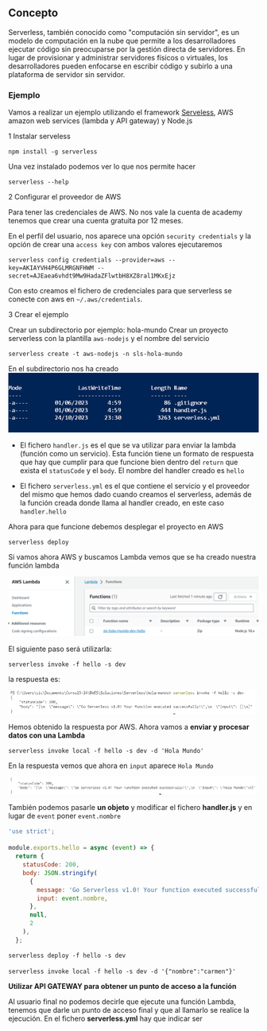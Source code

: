 ## Concepto
Serverless, también conocido como "computación sin servidor", es un modelo de computación en la nube que permite a los desarrolladores ejecutar código sin preocuparse por la gestión directa de servidores. En lugar de provisionar y administrar servidores físicos o virtuales, los desarrolladores pueden enfocarse en escribir código y subirlo a una plataforma de servidor sin servidor.

### Ejemplo
Vamos a realizar un ejemplo utilizando  el framework [Serveless](https://www.serverless.com/), AWS amazon web services (lambda y API gateway) y Node.js

1 Instalar serveless

```shell
npm install -g serverless
```
Una vez instalado podemos ver lo que nos permite hacer

```shell
serverless --help
```
2 Configurar el proveedor de AWS

Para tener las credenciales de AWS. No nos vale la cuenta de academy tenemos que crear una cuenta gratuita por 12 meses.
 
En el perfil del usuario, nos aparece una opción `security credentials` y la opción de crear una `access key` con ambos valores ejecutaremos

```shell
serverless config credentials --provider=aws --key=AKIAYVH4P6GLMRGNFHWM --secret=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
```
Con esto creamos el fichero de credenciales para que serverless se conecte con aws en `~/.aws/credentials`.

3 Crear el ejemplo

Crear un subdirectorio por ejemplo: hola-mundo
Crear un proyecto serverless con la plantilla `aws-nodejs` y el nombre del servicio

```shell
serverless create -t aws-nodejs -n sls-hola-mundo
```
En el subdirectorio nos ha creado
![proyecto](img/proyecto.png)

* El fichero `handler.js` es el que se va utilizar para enviar la lambda (función como un servicio). Esta función tiene un formato de respuesta que hay que cumplir para que funcione bien dentro del `return` que exista el `statusCode` y el `body`. El nombre del handler creado es `hello`

* El fichero `serverless.yml` es el que contiene el servicio y el proveedor del mismo que hemos dado cuando creamos el serverless, además de la función creada donde llama al handler creado, en este caso `handler.hello`

Ahora para que funcione debemos desplegar el proyecto en AWS 

```shell
serverless deploy
```
Si vamos ahora AWS y buscamos Lambda vemos que se ha creado nuestra función lambda

![ver la función en AWS](img/aws1.png)

El siguiente paso será utilizarla:

```shell
serverless invoke -f hello -s dev
```
la respuesta es:

![ver la ejecución de la respuesta](img/respawshello.png)

Hemos obtenido la respuesta por AWS. Ahora vamos a __enviar y procesar datos con una Lambda__

```shell
serverless invoke local -f hello -s dev -d 'Hola Mundo'
```
En la respuesta vemos que ahora en `input` aparece `Hola Mundo`

![ver la ejecución de la respuesta](img/respawshello1.png)

También podemos pasarle __un objeto__ y modificar el fichero **handler.js** y en lugar de `event` poner `event.nombre`
```js
'use strict';

module.exports.hello = async (event) => {
  return {
    statusCode: 200,
    body: JSON.stringify(
      {
        message: 'Go Serverless v1.0! Your function executed successfully!',
        input: event.nombre,
      },
      null,
      2
    ),
  };
```

```shell
serverless deploy -f hello -s dev

serverless invoke local -f hello -s dev -d '{"nombre":"carmen"}' 
```
**Utilizar API GATEWAY para obtener un punto de acceso a la función**

Al usuario final no podemos decirle que ejecute una función Lambda, tenemos que darle un punto de acceso final y que al llamarlo se realice la ejecución.
En el fichero **serverless.yml**  hay que indicar ser


